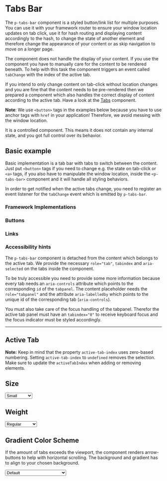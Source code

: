# Tabs Bar

The `p-tabs-bar` component is a styled button/link list for multiple purposes. You can use it with your framework router
to ensure your window location updates on tab click, use it for hash routing and displaying content accordingly to the
hash, to change the state of another element and therefore change the appearance of your content or as skip navigation
to move on a longer page.

The component does not handle the display of your content. If you use the component you have to manually care for the
content to be rendered beneath. To help with this task the component triggers an event called `tabChange` with the index
of the active tab.

If you intend to only change content on tab-click without location changes and you are fine that the content needs to be
pre-rendered then we prepared a component which also handles the correct display of content according to the active tab.
Have a look at the [Tabs](components/tabs) component.

**Note**: We use `<button>` tags in the examples below because you have to use anchor tags with `href` in your
application! Therefore, we avoid messing with the window location.

It is a controlled component. This means it does not contain any internal state, and you got full control over its
behavior.

<TableOfContents></TableOfContents>

## Basic example

Basic implementation is a tab bar with tabs to switch between the content. Just put `<button>` tags if you need to
change e.g. the state on tab-click or `<a>` tags, if you also have to manipulate the window location, inside the
`<p-tabs-bar>` component and it will handle all styling behaviors.

In order to get notified when the active tabs change, you need to register an event listener for the `tabChange` event
which is emitted by `p-tabs-bar`.

### Framework Implementations

<Playground :frameworkMarkup="frameworks"></Playground>

### Buttons

<Playground :markup="basicButton" :config="config"></Playground>

### Links

<Playground :markup="basicAnchor" :config="config"></Playground>

### <A11yIcon></A11yIcon> Accessibility hints

The `p-tabs-bar` component is detached from the content which belongs to the active tab. We provide the necessary
`role="tab"`, `tabindex` and `aria-selected` on the tabs inside the component.

To be truly accessible you need to provide some more information because every tab needs an `aria-controls` attribute
which points to the corresponding `id` of the `tabpanel`. The content placeholder needs the `role="tabpanel"` and the
attribute `aria-labelledby` which points to the unique id of the corresponding tab (`aria-controls`).

You must also take care of the focus handling of the tabpanel. Therefor the active tab panel must have an `tabindex="0"`
to receive keyboard focus and the focus indicator must be styled accordingly.

<Playground class="playground-tabs-bar" :frameworkMarkup="codeExample" :markup="accessibility" :config="config"></Playground>

---

## Active Tab

**Note:** Keep in mind that the property `active-tab-index` uses zero-based numbering. Setting `active-tab-index` to
`undefined` removes the selection. Make sure to update the `activeTabIndex` when adding or removing elements.

<Playground class="playground-tabs-bar" :markup="activeTab" :config="config"></Playground>

## Size

<Playground :markup="sizeMarkup" :config="config">
  <select v-model="size" aria-label="Select size">
    <option disabled>Select size</option>
    <option value="small">Small</option>
    <option value="medium">Medium</option>
  </select>
</Playground>

## Weight

<Playground :markup="weightMarkup" :config="config">
  <select v-model="weight" aria-label="Select weight">
    <option disabled>Select weight</option>
    <option value="regular">Regular</option>
    <option value="semibold">SemiBold</option>
  </select>
</Playground>

## Gradient Color Scheme

If the amount of tabs exceeds the viewport, the component renders arrow-buttons to help with horizontal scrolling. The
background and gradient has to align to your chosen background.

<Playground :markup="gradientMarkup" :config="{ ...config, colorScheme: gradientColorScheme }">
  <select v-model="gradientColorScheme" aria-label="Select color scheme">
    <option disabled>Select gradient-color-scheme</option>
    <option value="default">Default</option>
    <option value="surface">Surface</option>
  </select>
</Playground>

<script lang="ts">
import Vue from 'vue';
import Component from 'vue-class-component';
import { getTabsBarCodeSamples } from '@porsche-design-system/shared';

const buildButton = (name: string) => `  <button type="button">Tab ${name}</button>`;
const buildAnchor = (name: string) => `  <a href="https://porsche.com" target="_blank">Tab ${name}</a>`;
const buildTabPanel = (id: number) => `<div id="tab-panel-${id}" hidden tabindex="-1" role="tabpanel" aria-labelledby="tab-item-${id}">
  <p-text>Your content of Tab ${id}</p-text> 
</div>`;
  
@Component
export default class Code extends Vue {
  config = { themeable: true };

  codeExample = getTabsBarCodeSamples();

  weight = 'semibold';
  size = 'medium';
  gradientColorScheme = 'surface';

  basicButton =
    `<p-tabs-bar>
${['One', 'Two', 'Three'].map(buildButton).join('\n')}
</p-tabs-bar>`;

 frameworks = {
    'vanilla-js': `${this.basicButton}

<script>
  const tabsBar = document.querySelector('p-tabs-bar');
  tabsBar.addEventListener('tabChange', (e) => {
    e.target.activeTabIndex = e.detail.activeTabIndex;
  });
<\/script>`,
    angular: `import { Component } from '@angular/core';
import type { TabChangeEvent } from '@porsche-design-system/components-angular';

@Component({
  selector: 'tabs-bar-page',
  template: \`<p-tabs-bar [activeTabIndex]="tabIndex" (tabChange)="onTabChange($event)">
 ${['One', 'Two', 'Three'].map(buildButton).join('\n ')}
</p-tabs-bar>\`,
})
export class TabsBarPage {
  tabIndex: number;

  onTabChange(e: CustomEvent<TabChangeEvent>) {
    this.tabIndex = e.detail.activeTabIndex;
  }
}`,
    react: `import { useCallback, useState } from 'react';
import { PTabsBar } from '@porsche-design-system/components-react';
import type { TabChangeEvent } from '@porsche-design-system/components-react';

export const TabsBarPage = (): JSX.Element => {
  const [tabIndex, setTabIndex] = useState<number>();
  const onTabChange = useCallback((e: CustomEvent<TabChangeEvent>) => {
    setTabIndex(e.detail.activeTabIndex);
  }, []);

  return (
    <PTabsBar activeTabIndex={tabIndex} onTabChange={onTabChange}>
     ${['One', 'Two', 'Three'].map(buildButton).join('\n     ')}
    </PTabsBar>
  )
}`,
    };

  basicAnchor =
    `<p-tabs-bar>
${['One', 'Two', 'Three'].map(buildAnchor).join('\n')}
</p-tabs-bar>`;

  accessibility = 
    `<p-tabs-bar active-tab-index="0">
  <button type="button" id="tab-item-1" aria-controls="tab-panel-1">Tab One</button>
  <button type="button" id="tab-item-2" aria-controls="tab-panel-2">Tab Two</button>
  <button type="button" id="tab-item-3" aria-controls="tab-panel-3">Tab Three</button>
</p-tabs-bar>
 
    ${[1, 2, 3].map(buildTabPanel).join('\n')}`;

  get sizeMarkup() {
    return `<p-tabs-bar size="${this.size}">
${['One', 'Two', 'Three'].map(buildButton).join('\n')}
</p-tabs-bar>`;
  }

  get weightMarkup() {
    return `<p-tabs-bar weight="${this.weight}">
${['One', 'Two', 'Three'].map(buildButton).join('\n')}
</p-tabs-bar>`;
  }
    
  get gradientMarkup() {
    return `<p-tabs-bar gradient-color-scheme="${this.gradientColorScheme}">
${['One', 'Two', 'Three', 'Four', 'Five', 'Six', 'Seven', 'Eight', 'Nine', 'Ten', 'Eleven', 'Twelve', 'Thirteen', 'Fourteen', 'Fifteen', 'Sixteen', 'Seventeen', 'Eighteen', 'Nineteen', 'Twenty'].map(buildButton).join('\n')}
</p-tabs-bar>`;
  }
    
  activeTab =
    `<p-tabs-bar active-tab-index="0">
${['One', 'Two', 'Three'].map(buildButton).join('\n')}
</p-tabs-bar>`;

  updateActiveTabIndex(tabsBar: HTMLElement, newIndex: number = 0) {
    /* manipulate code only in order to not rerender component and loose animations */
    const example = tabsBar.parentElement.parentElement;
    const demo = example.querySelector('.demo');
    const code = example.querySelector('code');

    /* manipulate hidden attribute in code of accessibility playground */
    const panels = Array.from(demo.querySelectorAll('[role="tabpanel"]'));
    panels.forEach((panel, i) => {
      if (i === newIndex) {
        panel.removeAttribute('hidden');
        panel.setAttribute('tabindex', '0');
      } else {
        panel.setAttribute('hidden', '');
        panel.setAttribute('tabindex', '-1');
      }
    });
  };

  mounted() {
    /* initially update tabsBars with activeTabIndex in playground */
    this.updateAndRegister();
    
    /* theme switch needs to register event listeners again */
    const themeTabs = this.$el.querySelectorAll('.playground > p-tabs-bar');
    themeTabs.forEach(tab => tab.addEventListener('tabChange', () => {
      this.updateAndRegister(); 
    }));    
  }
  
  updated() {
    this.registerEvents();
  }

  updateAndRegister() {
    this.updateActiveTabIndex(this.$el.querySelector('.playground-tabs-bar .example p-tabs-bar'));      
    this.registerEvents();
  }
  
  registerEvents() {
    const tabsBars = this.$el.querySelectorAll('.playground:not(.playground-tabs-bar) .example .demo p-tabs-bar');
    tabsBars.forEach(tabsBar => tabsBar.addEventListener('tabChange', this.onTabChange));

    /* bind tabsBars with activeTabIndex set as attribute */
    const tabsBarsWithActiveIndex = this.$el.querySelectorAll('.playground-tabs-bar .example .demo p-tabs-bar');
    tabsBarsWithActiveIndex.forEach(tabsBar => tabsBar.addEventListener('tabChange', (e: CustomEvent<TabChangeEvent>)=> {
      this.onTabChange(e);
      this.updateActiveTabIndex(e.target, e.detail.activeTabIndex);
    }));
  }

  onTabChange = (e: CustomEvent) => {
    e.target.activeTabIndex = e.detail.activeTabIndex;
  }
}
</script>

<style scoped lang="scss">
  @import '~@porsche-design-system/utilities/scss';

  ::v-deep div[role=tabpanel] {
    outline: 1px solid transparent;
    outline-offset: 2px;
    margin-top: p-px-to-rem(8px);
  }

  ::v-deep .example--light div[role=tabpanel]:focus {
    outline-color: #000;
  }

  ::v-deep .example--dark div[role=tabpanel]:focus {
    outline-color: #FFF;
  }

  ::v-deep div[role=tabpanel]:focus:not(:focus-visible) {
    outline-color: transparent;
  }
</style>
